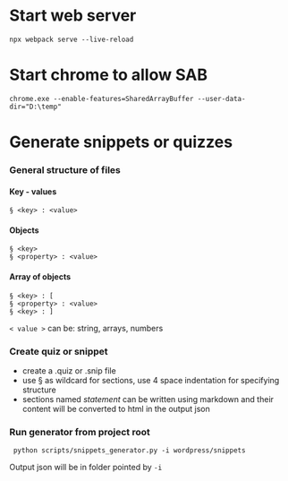 # Start web server #
``` npx webpack serve --live-reload ```

# Start chrome to allow SAB #
``` chrome.exe --enable-features=SharedArrayBuffer --user-data-dir="D:\temp" ```

# Generate snippets or quizzes #
### General structure of files ###
#### Key - values
 ``` 
 § <key> : <value> 
 ```
#### Objects
 ``` 
 § <key> 
 § <property> : <value>
 ```
#### Array of objects
```
§ <key> : [
§ <property> : <value>
§ <key> : ]
```

```< value >``` can be: string, arrays, numbers

### Create quiz or snippet ###
- create a .quiz or .snip file
- use § as wildcard for sections, use 4 space indentation for specifying structure
- sections named _statement_ can be written using markdown and their content will be converted to html in the output json
### Run generator from project root ###
``` python scripts/snippets_generator.py -i wordpress/snippets```

Output json will be in folder pointed by ```-i```